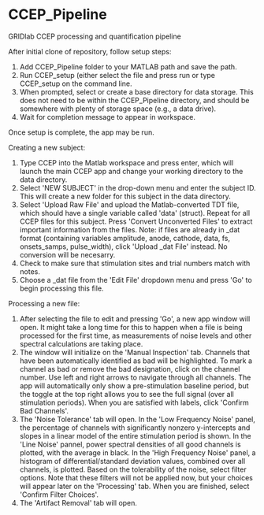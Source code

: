 # CCEP_Pipeline
 GRIDlab CCEP processing and quantification pipeline

After initial clone of repository, follow setup steps:

1. Add CCEP_Pipeline folder to your MATLAB path and save the path.
2. Run CCEP\_setup (either select the file and press run or type CCEP\_setup on the command line.
3. When prompted, select or create a base directory for data storage. This does not need to be within the CCEP_Pipeline directory, and should be somewhere with plenty of storage space (e.g., a data drive).
4. Wait for completion message to appear in workspace.

Once setup is complete, the app may be run. 

Creating a new subject:

1. Type CCEP into the Matlab workspace and press enter, which will launch the main CCEP app and change your working directory to the data directory.
2. Select 'NEW SUBJECT' in the drop-down menu and enter the subject ID. This will create a new folder for this subject in the data directory.
3. Select 'Upload Raw File' and upload the Matlab-converted TDT file, which should have a single variable called 'data' (struct). Repeat for all CCEP files for this subject. Press 'Convert Unconverted Files' to extract important information from the files. Note: if files are already in \_dat format (containing variables amplitude, anode, cathode, data, fs, onsets\_samps, pulse\_width), click 'Upload \_dat File' instead. No conversion will be necesarry.
4. Check to make sure that stimulation sites and trial numbers match with notes.
5. Choose a \_dat file from the 'Edit File' dropdown menu and press 'Go' to begin processing this file.

Processing a new file:

1. After selecting the file to edit and pressing 'Go', a new app window will open. It might take a long time for this to happen when a file is being processed for the first time, as measurements of noise levels and other spectral calculations are taking place. 
2. The window will initialize on the 'Manual Inspection' tab. Channels that have been automatically identified as bad will be highlighted. To mark a channel as bad or remove the bad designation, click on the channel number. Use left and right arrows to navigate through all channels. The app will automatically only show a pre-stimulation baseline period, but the toggle at the top right allows you to see the full signal (over all stimulation periods). When you are satisfied with labels, click 'Confirm Bad Channels'.
3. The 'Noise Tolerance' tab will open. In the 'Low Frequency Noise' panel, the percentage of channels with significantly nonzero y-intercepts and slopes in a linear model of the entire stimulation period is shown. In the 'Line Noise' pannel, power spectral densities of all good channels is plotted, with the average in black. In the 'High Frequency Noise' panel, a histogram of differential/standard deviation values, combined over all channels, is plotted. Based on the tolerability of the noise, select filter options. Note that these filters will not be applied now, but your choices will appear later on the 'Processing' tab. When you are finished, select 'Confirm Filter Choices'.
4. The 'Artifact Removal' tab will open.